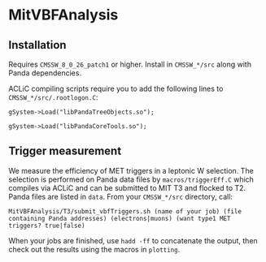 # MitVBFAnalysis

## Installation
Requires `CMSSW_8_0_26_patch1` or higher. Install in `CMSSW_*/src` along with Panda dependencies.

ACLiC compiling scripts require you to add the following lines to `CMSSW_*/src/.rootlogon.C`:

`gSystem->Load("libPandaTreeObjects.so");`

`gSystem->Load("libPandaCoreTools.so");`

## Trigger measurement
We measure the efficiency of MET triggers in a leptonic W selection. The selection is performed on Panda data files by `macros/triggerEff.C` which compiles via ACLiC and can be submitted to MIT T3 and flocked to T2. Panda files are listed in `data`. From your `CMSSW_*/src` directory, call:

`MitVBFAnalysis/T3/submit_vbfTriggers.sh (name of your job) (file containing Panda addresses) (electrons|muons) (want type1 MET triggers? true|false)`

When your jobs are finished, use `hadd -ff` to concatenate the output, then check out the results using the macros in `plotting`.

